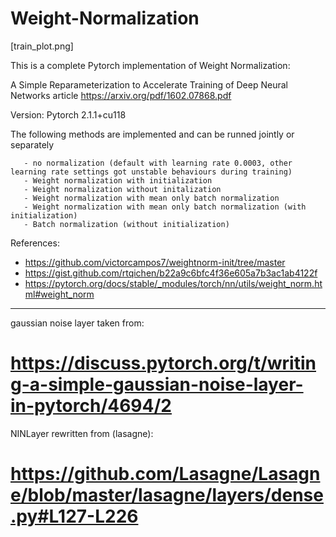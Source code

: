# Weight-Normalization

[train_plot.png]

This is a complete Pytorch implementation of Weight Normalization:

A Simple Reparameterization to Accelerate Training of Deep Neural Networks article
https://arxiv.org/pdf/1602.07868.pdf

Version: Pytorch 2.1.1+cu118

The following methods are implemented and can be runned jointly or separately

       - no normalization (default with learning rate 0.0003, other learning rate settings got unstable behaviours during training)
       - Weight normalization with initialization
       - Weight normalization without initalization
       - Weight normalization with mean only batch normalization
       - Weight normalization with mean only batch normalization (with initialization)
       - Batch normalization (without initialization)

References:

-  https://github.com/victorcampos7/weightnorm-init/tree/master
-  https://gist.github.com/rtqichen/b22a9c6bfc4f36e605a7b3ac1ab4122f
-  https://pytorch.org/docs/stable/_modules/torch/nn/utils/weight_norm.html#weight_norm

----------------------------------------
gaussian noise layer taken from:
# https://discuss.pytorch.org/t/writing-a-simple-gaussian-noise-layer-in-pytorch/4694/2

NINLayer rewritten from (lasagne):
# https://github.com/Lasagne/Lasagne/blob/master/lasagne/layers/dense.py#L127-L226
